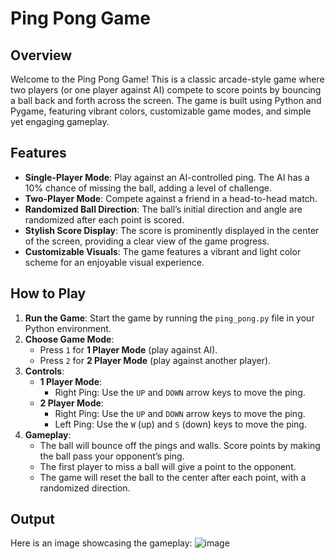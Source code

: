 # Ping Pong Game

## Overview

Welcome to the Ping Pong Game! This is a classic arcade-style game where two players (or one player against AI) compete to score points by bouncing a ball back and forth across the screen. The game is built using Python and Pygame, featuring vibrant colors, customizable game modes, and simple yet engaging gameplay.

## Features

- **Single-Player Mode**: Play against an AI-controlled ping. The AI has a 10% chance of missing the ball, adding a level of challenge.
- **Two-Player Mode**: Compete against a friend in a head-to-head match.
- **Randomized Ball Direction**: The ball’s initial direction and angle are randomized after each point is scored.
- **Stylish Score Display**: The score is prominently displayed in the center of the screen, providing a clear view of the game progress.
- **Customizable Visuals**: The game features a vibrant and light color scheme for an enjoyable visual experience.

## How to Play

1. **Run the Game**: Start the game by running the `ping_pong.py` file in your Python environment.
2. **Choose Game Mode**:
   - Press `1` for **1 Player Mode** (play against AI).
   - Press `2` for **2 Player Mode** (play against another player).
3. **Controls**:
   - **1 Player Mode**:
     - Right Ping: Use the `UP` and `DOWN` arrow keys to move the ping.
   - **2 Player Mode**:
     - Right Ping: Use the `UP` and `DOWN` arrow keys to move the ping.
     - Left Ping: Use the `W` (up) and `S` (down) keys to move the ping.
4. **Gameplay**:
   - The ball will bounce off the pings and walls. Score points by making the ball pass your opponent’s ping.
   - The first player to miss a ball will give a point to the opponent.
   - The game will reset the ball to the center after each point, with a randomized direction.

## Output

Here is an image showcasing the gameplay:
![image](https://github.com/user-attachments/assets/87c81fd0-0995-4caf-a3ad-c4541bcdf520)


